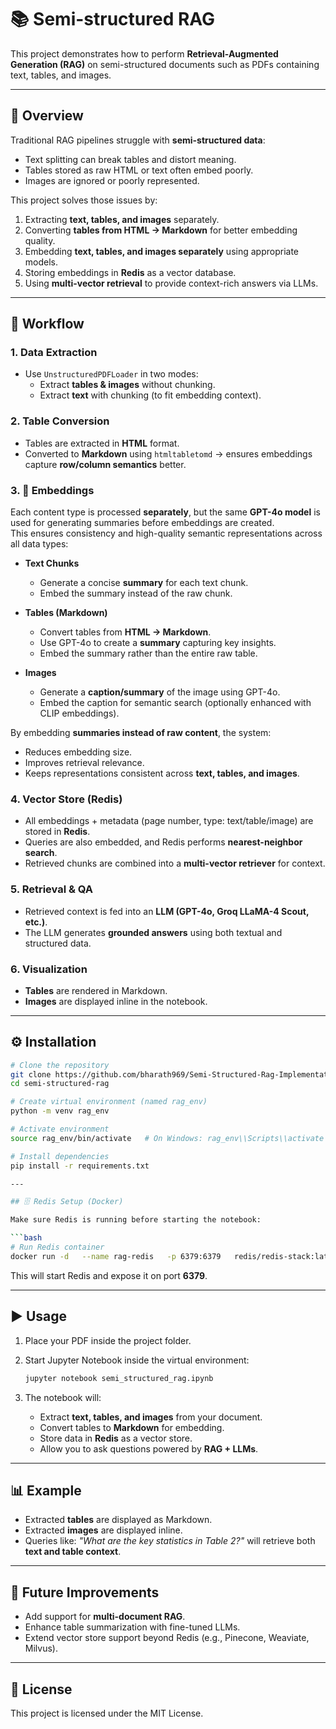 # 📚 Semi-structured RAG

This project demonstrates how to perform **Retrieval-Augmented Generation (RAG)** on semi-structured documents such as PDFs containing text, tables, and images.

---

## 🚀 Overview

Traditional RAG pipelines struggle with **semi-structured data**:

- Text splitting can break tables and distort meaning.
- Tables stored as raw HTML or text often embed poorly.
- Images are ignored or poorly represented.

This project solves those issues by:

1. Extracting **text, tables, and images** separately.
2. Converting **tables from HTML → Markdown** for better embedding quality.
3. Embedding **text, tables, and images separately** using appropriate models.
4. Storing embeddings in **Redis** as a vector database.
5. Using **multi-vector retrieval** to provide context-rich answers via LLMs.

---

## 📂 Workflow

### 1. Data Extraction

- Use `UnstructuredPDFLoader` in two modes:
  - Extract **tables & images** without chunking.
  - Extract **text** with chunking (to fit embedding context).

### 2. Table Conversion

- Tables are extracted in **HTML** format.
- Converted to **Markdown** using `htmltabletomd` → ensures embeddings capture **row/column semantics** better.

### 3. 📌 Embeddings

Each content type is processed **separately**, but the same **GPT-4o model** is used for generating summaries before embeddings are created.  
This ensures consistency and high-quality semantic representations across all data types:

- **Text Chunks**  
  - Generate a concise **summary** for each text chunk.  
  - Embed the summary instead of the raw chunk.  

- **Tables (Markdown)**  
  - Convert tables from **HTML → Markdown**.  
  - Use GPT-4o to create a **summary** capturing key insights.  
  - Embed the summary rather than the entire raw table.  

- **Images**  
  - Generate a **caption/summary** of the image using GPT-4o.  
  - Embed the caption for semantic search (optionally enhanced with CLIP embeddings).  

By embedding **summaries instead of raw content**, the system:  
- Reduces embedding size.  
- Improves retrieval relevance.  
- Keeps representations consistent across **text, tables, and images**.  


### 4. Vector Store (Redis)

- All embeddings + metadata (page number, type: text/table/image) are stored in **Redis**.
- Queries are also embedded, and Redis performs **nearest-neighbor search**.
- Retrieved chunks are combined into a **multi-vector retriever** for context.

### 5. Retrieval & QA

- Retrieved context is fed into an **LLM (GPT-4o, Groq LLaMA-4 Scout, etc.)**.
- The LLM generates **grounded answers** using both textual and structured data.

### 6. Visualization

- **Tables** are rendered in Markdown.
- **Images** are displayed inline in the notebook.

---

## ⚙️ Installation

````bash
# Clone the repository
git clone https://github.com/bharath969/Semi-Structured-Rag-Implementation.git
cd semi-structured-rag

# Create virtual environment (named rag_env)
python -m venv rag_env

# Activate environment
source rag_env/bin/activate   # On Windows: rag_env\\Scripts\\activate

# Install dependencies
pip install -r requirements.txt

---

## 🗄️ Redis Setup (Docker)

Make sure Redis is running before starting the notebook:

```bash
# Run Redis container
docker run -d   --name rag-redis   -p 6379:6379   redis/redis-stack:latest
````

This will start Redis and expose it on port **6379**.

---

## ▶️ Usage

1. Place your PDF inside the project folder.
2. Start Jupyter Notebook inside the virtual environment:

   ```bash
   jupyter notebook semi_structured_rag.ipynb
   ```

3. The notebook will:
   - Extract **text, tables, and images** from your document.
   - Convert tables to **Markdown** for embedding.
   - Store data in **Redis** as a vector store.
   - Allow you to ask questions powered by **RAG + LLMs**.

---

## 📊 Example

- Extracted **tables** are displayed as Markdown.
- Extracted **images** are displayed inline.
- Queries like: _"What are the key statistics in Table 2?"_ will retrieve both **text and table context**.

---

## 📌 Future Improvements

- Add support for **multi-document RAG**.
- Enhance table summarization with fine-tuned LLMs.
- Extend vector store support beyond Redis (e.g., Pinecone, Weaviate, Milvus).

---

## 📝 License

This project is licensed under the MIT License.
